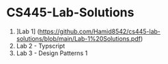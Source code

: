 # CS445-Lab-Solutions
1. ]Lab 1] (https://github.com/Hamid8542/cs445-lab-solutions/blob/main/Lab-1%20Solutions.pdf)
2. Lab 2 - Typscript
3. Lab 3 - Design Patterns 1
